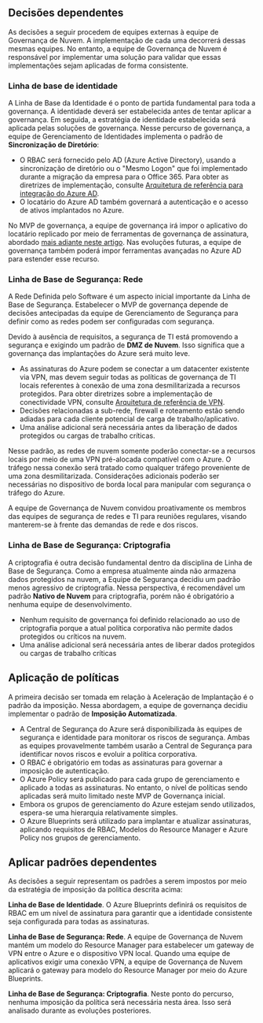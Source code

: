 <!-- TEMPLATE FILE - DO NOT ADD METADATA -->

## <a name="dependent-decisions"></a>Decisões dependentes

As decisões a seguir procedem de equipes externas à equipe de Governança de Nuvem. A implementação de cada uma decorrerá dessas mesmas equipes. No entanto, a equipe de Governança de Nuvem é responsável por implementar uma solução para validar que essas implementações sejam aplicadas de forma consistente.

### <a name="identity-baseline"></a>Linha de base de identidade

A Linha de Base da Identidade é o ponto de partida fundamental para toda a governança. A identidade deverá ser estabelecida antes de tentar aplicar a governança. Em seguida, a estratégia de identidade estabelecida será aplicada pelas soluções de governança.
Nesse percurso de governança, a equipe de Gerenciamento de Identidades implementa o padrão de **Sincronização de Diretório**:

- O RBAC será fornecido pelo AD (Azure Active Directory), usando a sincronização de diretório ou o "Mesmo Logon" que foi implementado durante a migração da empresa para o Office 365. Para obter as diretrizes de implementação, consulte [Arquitetura de referência para integração do Azure AD](/azure/architecture/reference-architectures/identity/azure-ad).
- O locatário do Azure AD também governará a autenticação e o acesso de ativos implantados no Azure.

No MVP de governança, a equipe de governança irá impor o aplicativo do locatário replicado por meio de ferramentas de governança de assinatura, abordado [mais adiante neste artigo](#subscription-model). Nas evoluções futuras, a equipe de governança também poderá impor ferramentas avançadas no Azure AD para estender esse recurso.

### <a name="security-baseline-networking"></a>Linha de Base de Segurança: Rede

A Rede Definida pelo Software é um aspecto inicial importante da Linha de Base de Segurança. Estabelecer o MVP de governança depende de decisões antecipadas da equipe de Gerenciamento de Segurança para definir como as redes podem ser configuradas com segurança.

Devido à ausência de requisitos, a segurança de TI está promovendo a segurança e exigindo um padrão de **DMZ de Nuvem**. Isso significa que a governança das implantações do Azure será muito leve.

- As assinaturas do Azure podem se conectar a um datacenter existente via VPN, mas devem seguir todas as políticas de governança de TI locais referentes à conexão de uma zona desmilitarizada a recursos protegidos. Para obter diretrizes sobre a implementação de conectividade VPN, consulte [Arquitetura de referência de VPN](/azure/architecture/reference-architectures/hybrid-networking/vpn).
- Decisões relacionadas a sub-rede, firewall e roteamento estão sendo adiadas para cada cliente potencial de carga de trabalho/aplicativo.
- Uma análise adicional será necessária antes da liberação de dados protegidos ou cargas de trabalho críticas.

Nesse padrão, as redes de nuvem somente poderão conectar-se a recursos locais por meio de uma VPN pré-alocada compatível com o Azure. O tráfego nessa conexão será tratado como qualquer tráfego proveniente de uma zona desmilitarizada. Considerações adicionais poderão ser necessárias no dispositivo de borda local para manipular com segurança o tráfego do Azure.

A equipe de Governança de Nuvem convidou proativamente os membros das equipes de segurança de redes e TI para reuniões regulares, visando manterem-se à frente das demandas de rede e dos riscos.

### <a name="security-baseline-encryption"></a>Linha de Base de Segurança: Criptografia

A criptografia é outra decisão fundamental dentro da disciplina de Linha de Base de Segurança. Como a empresa atualmente ainda não armazena dados protegidos na nuvem, a Equipe de Segurança decidiu um padrão menos agressivo de criptografia.
Nessa perspectiva, é recomendável um padrão **Nativo de Nuvem** para criptografia, porém não é obrigatório a nenhuma equipe de desenvolvimento.

- Nenhum requisito de governança foi definido relacionado ao uso de criptografia porque a atual política corporativa não permite dados protegidos ou críticos na nuvem.
- Uma análise adicional será necessária antes de liberar dados protegidos ou cargas de trabalho críticas

## <a name="policy-enforcement"></a>Aplicação de políticas

A primeira decisão ser tomada em relação à Aceleração de Implantação é o padrão da imposição. Nessa abordagem, a equipe de governança decidiu implementar o padrão de **Imposição Automatizada**.

- A Central de Segurança do Azure será disponibilizada às equipes de segurança e identidade para monitorar os riscos de segurança. Ambas as equipes provavelmente também usarão a Central de Segurança para identificar novos riscos e evoluir a política corporativa.
- O RBAC é obrigatório em todas as assinaturas para governar a imposição de autenticação.
- O Azure Policy será publicado para cada grupo de gerenciamento e aplicado a todas as assinaturas. No entanto, o nível de políticas sendo aplicadas será muito limitado neste MVP de Governança inicial.
- Embora os grupos de gerenciamento do Azure estejam sendo utilizados, espera-se uma hierarquia relativamente simples.
- O Azure Blueprints será utilizado para implantar e atualizar assinaturas, aplicando requisitos de RBAC, Modelos do Resource Manager e Azure Policy nos grupos de gerenciamento.

## <a name="applying-the-dependent-patterns"></a>Aplicar padrões dependentes

As decisões a seguir representam os padrões a serem impostos por meio da estratégia de imposição da política descrita acima:

**Linha de Base de Identidade**. O Azure Blueprints definirá os requisitos de RBAC em um nível de assinatura para garantir que a identidade consistente seja configurada para todas as assinaturas.

**Linha de Base de Segurança: Rede**. A equipe de Governança de Nuvem mantém um modelo do Resource Manager para estabelecer um gateway de VPN entre o Azure e o dispositivo VPN local. Quando uma equipe de aplicativos exigir uma conexão VPN, a equipe de Governança de Nuvem aplicará o gateway para modelo do Resource Manager por meio do Azure Blueprints.

**Linha de Base de Segurança: Criptografia**. Neste ponto do percurso, nenhuma imposição da política será necessária nesta área. Isso será analisado durante as evoluções posteriores.
